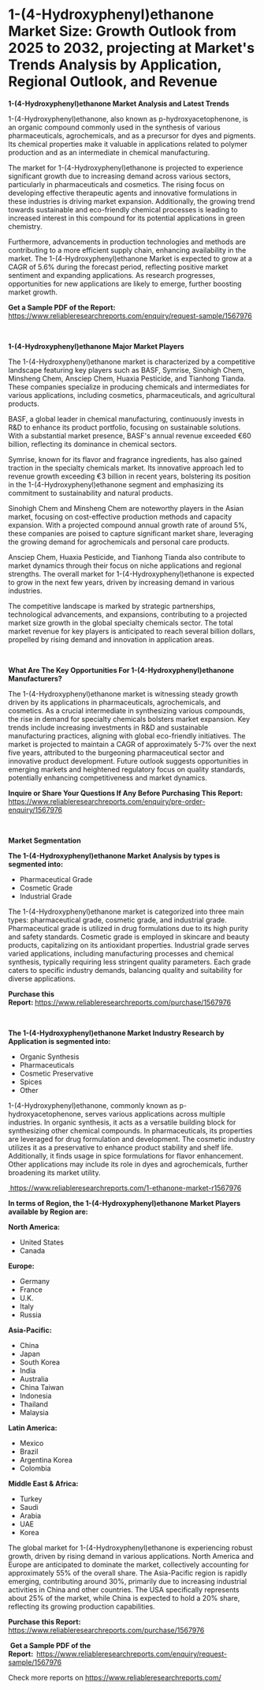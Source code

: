 <p><h1>1-(4-Hydroxyphenyl)ethanone Market Size: Growth Outlook from 2025 to 2032, projecting at Market's Trends Analysis by Application, Regional Outlook, and Revenue</h1></p><p><strong>1-(4-Hydroxyphenyl)ethanone Market Analysis and Latest Trends</strong></p>
<p><p>1-(4-Hydroxyphenyl)ethanone, also known as p-hydroxyacetophenone, is an organic compound commonly used in the synthesis of various pharmaceuticals, agrochemicals, and as a precursor for dyes and pigments. Its chemical properties make it valuable in applications related to polymer production and as an intermediate in chemical manufacturing.</p><p>The market for 1-(4-Hydroxyphenyl)ethanone is projected to experience significant growth due to increasing demand across various sectors, particularly in pharmaceuticals and cosmetics. The rising focus on developing effective therapeutic agents and innovative formulations in these industries is driving market expansion. Additionally, the growing trend towards sustainable and eco-friendly chemical processes is leading to increased interest in this compound for its potential applications in green chemistry.</p><p>Furthermore, advancements in production technologies and methods are contributing to a more efficient supply chain, enhancing availability in the market. The 1-(4-Hydroxyphenyl)ethanone Market is expected to grow at a CAGR of 5.6% during the forecast period, reflecting positive market sentiment and expanding applications. As research progresses, opportunities for new applications are likely to emerge, further boosting market growth.</p></p>
<p><strong>Get a Sample PDF of the Report:&nbsp;</strong> <a href="https://www.reliableresearchreports.com/enquiry/request-sample/1567976?utm_campaign=3060&utm_medium=2&utm_source=Github&utm_content=ia&utm_term=23032025&utm_id=1-4-hydroxyphenylethanone">https://www.reliableresearchreports.com/enquiry/request-sample/1567976</a></p>
<p>&nbsp;</p>
<p><strong>1-(4-Hydroxyphenyl)ethanone Major Market Players</strong></p>
<p><p>The 1-(4-Hydroxyphenyl)ethanone market is characterized by a competitive landscape featuring key players such as BASF, Symrise, Sinohigh Chem, Minsheng Chem, Ansciep Chem, Huaxia Pesticide, and Tianhong Tianda. These companies specialize in producing chemicals and intermediates for various applications, including cosmetics, pharmaceuticals, and agricultural products.</p><p>BASF, a global leader in chemical manufacturing, continuously invests in R&D to enhance its product portfolio, focusing on sustainable solutions. With a substantial market presence, BASF's annual revenue exceeded €60 billion, reflecting its dominance in chemical sectors.</p><p>Symrise, known for its flavor and fragrance ingredients, has also gained traction in the specialty chemicals market. Its innovative approach led to revenue growth exceeding €3 billion in recent years, bolstering its position in the 1-(4-Hydroxyphenyl)ethanone segment and emphasizing its commitment to sustainability and natural products.</p><p>Sinohigh Chem and Minsheng Chem are noteworthy players in the Asian market, focusing on cost-effective production methods and capacity expansion. With a projected compound annual growth rate of around 5%, these companies are poised to capture significant market share, leveraging the growing demand for agrochemicals and personal care products.</p><p>Ansciep Chem, Huaxia Pesticide, and Tianhong Tianda also contribute to market dynamics through their focus on niche applications and regional strengths. The overall market for 1-(4-Hydroxyphenyl)ethanone is expected to grow in the next few years, driven by increasing demand in various industries.</p><p>The competitive landscape is marked by strategic partnerships, technological advancements, and expansions, contributing to a projected market size growth in the global specialty chemicals sector. The total market revenue for key players is anticipated to reach several billion dollars, propelled by rising demand and innovation in application areas.</p></p>
<p>&nbsp;</p>
<p><strong>What Are The Key Opportunities For 1-(4-Hydroxyphenyl)ethanone Manufacturers?</strong></p>
<p><p>The 1-(4-Hydroxyphenyl)ethanone market is witnessing steady growth driven by its applications in pharmaceuticals, agrochemicals, and cosmetics. As a crucial intermediate in synthesizing various compounds, the rise in demand for specialty chemicals bolsters market expansion. Key trends include increasing investments in R&D and sustainable manufacturing practices, aligning with global eco-friendly initiatives. The market is projected to maintain a CAGR of approximately 5-7% over the next five years, attributed to the burgeoning pharmaceutical sector and innovative product development. Future outlook suggests opportunities in emerging markets and heightened regulatory focus on quality standards, potentially enhancing competitiveness and market dynamics.</p></p>
<p><strong>Inquire or Share Your Questions If Any Before Purchasing This Report:</strong> <a href="https://www.reliableresearchreports.com/enquiry/pre-order-enquiry/1567976?utm_campaign=3060&utm_medium=2&utm_source=Github&utm_content=ia&utm_term=23032025&utm_id=1-4-hydroxyphenylethanone">https://www.reliableresearchreports.com/enquiry/pre-order-enquiry/1567976</a></p>
<p>&nbsp;</p>
<p><strong>Market Segmentation</strong></p>
<p><strong>The 1-(4-Hydroxyphenyl)ethanone Market Analysis by types is segmented into:</strong></p>
<p><ul><li>Pharmaceutical Grade</li><li>Cosmetic Grade</li><li>Industrial Grade</li></ul></p>
<p><p>The 1-(4-Hydroxyphenyl)ethanone market is categorized into three main types: pharmaceutical grade, cosmetic grade, and industrial grade. Pharmaceutical grade is utilized in drug formulations due to its high purity and safety standards. Cosmetic grade is employed in skincare and beauty products, capitalizing on its antioxidant properties. Industrial grade serves varied applications, including manufacturing processes and chemical synthesis, typically requiring less stringent quality parameters. Each grade caters to specific industry demands, balancing quality and suitability for diverse applications.</p></p>
<p><strong>Purchase this Report:&nbsp;</strong><a href="https://www.reliableresearchreports.com/purchase/1567976?utm_campaign=3060&utm_medium=2&utm_source=Github&utm_content=ia&utm_term=23032025&utm_id=1-4-hydroxyphenylethanone">https://www.reliableresearchreports.com/purchase/1567976</a></p>
<p>&nbsp;</p>
<p><strong>The 1-(4-Hydroxyphenyl)ethanone Market Industry Research by Application is segmented into:</strong></p>
<p><ul><li>Organic Synthesis</li><li>Pharmaceuticals</li><li>Cosmetic Preservative</li><li>Spices</li><li>Other</li></ul></p>
<p><p>1-(4-Hydroxyphenyl)ethanone, commonly known as p-hydroxyacetophenone, serves various applications across multiple industries. In organic synthesis, it acts as a versatile building block for synthesizing other chemical compounds. In pharmaceuticals, its properties are leveraged for drug formulation and development. The cosmetic industry utilizes it as a preservative to enhance product stability and shelf life. Additionally, it finds usage in spice formulations for flavor enhancement. Other applications may include its role in dyes and agrochemicals, further broadening its market utility.</p></p>
<p><a href="https://www.reliableresearchreports.com/1-ethanone-market-r1567976?utm_campaign=3060&utm_medium=2&utm_source=Github&utm_content=ia&utm_term=23032025&utm_id=1-4-hydroxyphenylethanone">&nbsp;https://www.reliableresearchreports.com/1-ethanone-market-r1567976</a></p>
<p><strong>In terms of Region, the 1-(4-Hydroxyphenyl)ethanone Market Players available by Region are:</strong></p>
<p>
    <p> <strong> North America: </strong>
        <ul>
            <li>United States</li>
            <li>Canada</li>
        </ul>
        </p> 
    <p> <strong> Europe: </strong>
        <ul>
            <li>Germany</li>
            <li>France</li>
            <li>U.K.</li>
            <li>Italy</li>
            <li>Russia</li>
        </ul>
        </p> 
    <p> <strong> Asia-Pacific: </strong>
        <ul>
            <li>China</li>
            <li>Japan</li>
            <li>South Korea</li>
            <li>India</li>
            <li>Australia</li>
            <li>China Taiwan</li>
            <li>Indonesia</li>
            <li>Thailand</li>
            <li>Malaysia</li>
        </ul>
        </p> 
    <p> <strong> Latin America: </strong>
        <ul>
            <li>Mexico</li>
            <li>Brazil</li>
            <li>Argentina Korea</li>
            <li>Colombia</li>
        </ul>
        </p> 
    <p> <strong> Middle East & Africa: </strong>
        <ul>
            <li>Turkey</li>
            <li>Saudi</li>
            <li>Arabia</li>
            <li>UAE</li>
            <li>Korea</li>
        </ul>
    </p>
    </p>
<p><p>The global market for 1-(4-Hydroxyphenyl)ethanone is experiencing robust growth, driven by rising demand in various applications. North America and Europe are anticipated to dominate the market, collectively accounting for approximately 55% of the overall share. The Asia-Pacific region is rapidly emerging, contributing around 30%, primarily due to increasing industrial activities in China and other countries. The USA specifically represents about 25% of the market, while China is expected to hold a 20% share, reflecting its growing production capabilities.</p></p>
<p><strong>Purchase this Report: </strong><a href="https://www.reliableresearchreports.com/purchase/1567976?utm_campaign=3060&utm_medium=2&utm_source=Github&utm_content=ia&utm_term=23032025&utm_id=1-4-hydroxyphenylethanone">https://www.reliableresearchreports.com/purchase/1567976</a></p>
<p>&nbsp;<strong>Get a Sample PDF of the Report:&nbsp;&nbsp;</strong><a href="https://www.reliableresearchreports.com/enquiry/request-sample/1567976?utm_campaign=3060&utm_medium=2&utm_source=Github&utm_content=ia&utm_term=23032025&utm_id=1-4-hydroxyphenylethanone">https://www.reliableresearchreports.com/enquiry/request-sample/1567976</a></p>
<p><strong></strong></p>
<p>Check more reports on <a href="https://www.reliableresearchreports.com/?utm_campaign=3060&utm_medium=2&utm_source=Github&utm_content=ia&utm_term=23032025&utm_id=1-4-hydroxyphenylethanone">https://www.reliableresearchreports.com/</a></p>